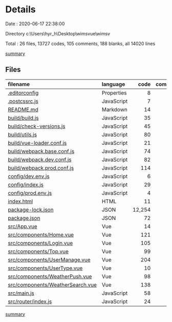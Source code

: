 # Details

Date : 2020-06-17 22:38:00

Directory c:\Users\hyr_h\Desktop\wimsvue\wimsv

Total : 26 files,  13727 codes, 105 comments, 188 blanks, all 14020 lines

[summary](results.md)

## Files
| filename | language | code | comment | blank | total |
| :--- | :--- | ---: | ---: | ---: | ---: |
| [.editorconfig](/.editorconfig) | Properties | 8 | 0 | 2 | 10 |
| [.postcssrc.js](/.postcssrc.js) | JavaScript | 7 | 2 | 2 | 11 |
| [README.md](/README.md) | Markdown | 14 | 0 | 8 | 22 |
| [build/build.js](/build/build.js) | JavaScript | 35 | 0 | 7 | 42 |
| [build/check-versions.js](/build/check-versions.js) | JavaScript | 45 | 0 | 10 | 55 |
| [build/utils.js](/build/utils.js) | JavaScript | 80 | 5 | 17 | 102 |
| [build/vue-loader.conf.js](/build/vue-loader.conf.js) | JavaScript | 21 | 0 | 2 | 23 |
| [build/webpack.base.conf.js](/build/webpack.base.conf.js) | JavaScript | 74 | 4 | 5 | 83 |
| [build/webpack.dev.conf.js](/build/webpack.dev.conf.js) | JavaScript | 82 | 7 | 7 | 96 |
| [build/webpack.prod.conf.js](/build/webpack.prod.conf.js) | JavaScript | 114 | 24 | 8 | 146 |
| [config/dev.env.js](/config/dev.env.js) | JavaScript | 6 | 0 | 2 | 8 |
| [config/index.js](/config/index.js) | JavaScript | 29 | 25 | 16 | 70 |
| [config/prod.env.js](/config/prod.env.js) | JavaScript | 4 | 0 | 1 | 5 |
| [index.html](/index.html) | HTML | 11 | 1 | 1 | 13 |
| [package-lock.json](/package-lock.json) | JSON | 12,254 | 0 | 1 | 12,255 |
| [package.json](/package.json) | JSON | 72 | 0 | 1 | 73 |
| [src/App.vue](/src/App.vue) | Vue | 14 | 0 | 3 | 17 |
| [src/components/Home.vue](/src/components/Home.vue) | Vue | 121 | 2 | 18 | 141 |
| [src/components/Login.vue](/src/components/Login.vue) | Vue | 105 | 11 | 7 | 123 |
| [src/components/Top.vue](/src/components/Top.vue) | Vue | 99 | 2 | 19 | 120 |
| [src/components/UserManage.vue](/src/components/UserManage.vue) | Vue | 204 | 5 | 11 | 220 |
| [src/components/UserType.vue](/src/components/UserType.vue) | Vue | 10 | 0 | 4 | 14 |
| [src/components/WeatherPush.vue](/src/components/WeatherPush.vue) | Vue | 98 | 1 | 13 | 112 |
| [src/components/WeatherSearch.vue](/src/components/WeatherSearch.vue) | Vue | 138 | 6 | 8 | 152 |
| [src/main.js](/src/main.js) | JavaScript | 58 | 10 | 10 | 78 |
| [src/router/index.js](/src/router/index.js) | JavaScript | 24 | 0 | 5 | 29 |

[summary](results.md)